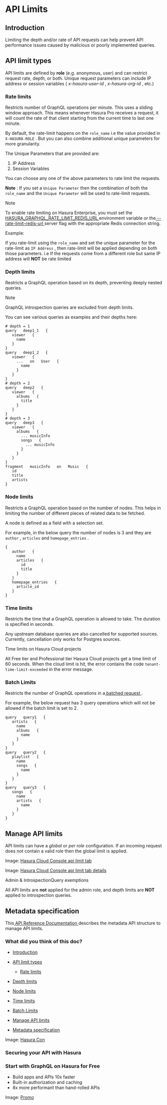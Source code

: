 # API Limits

## Introduction​

Limiting the depth and/or rate of API requests can help prevent API performance issues caused by malicious or poorly
implemented queries.

## API limit types​

API limits are defined by **role** (e.g. anonymous, user) and can restrict request rate, depth, or both. Unique request
parameters can include IP address or session variables ( *x-hasura-user-id* , *x-hasura-org-id* , etc.)

### Rate limits​

Restricts number of GraphQL operations per minute. This uses a sliding window approach. This means whenever Hasura Pro
receives a request, it will count the rate of that client starting from the current time to last one minute.

By default, the rate-limit happens on the `role_name` i.e the value provided in `X-HASURA-ROLE` . But you can also
combine additional unique parameters for more granularity.

The Unique Parameters that are provided are:

1. IP Address
2. Session Variables


You can choose any one of the above parameters to rate limit the requests.

 **Note** : If you set a `Unique Parameter` then the combination of both the `role_name` and the `Unique Parameter` will
be used to rate-limit requests.

Note

To enable rate limiting on Hasura Enterprise, you must set the[ HASURA_GRAPHQL_RATE_LIMIT_REDIS_URL ](https://hasura.io/docs/latest/deployment/graphql-engine-flags/reference/#rate-limit-redis-url)environment
variable or the[ --rate-limit-redis-url ](https://hasura.io/docs/latest/deployment/graphql-engine-flags/reference/#rate-limit-redis-url)server
flag with the appropriate Redis connection string.

Example:

If you rate-limit using the `role_name` and set the unique parameter for the rate-limit as `IP Address` , then rate-limit
will be applied depending on both those parameters. i.e If the requests come from a different role but same IP address
will **NOT** be rate limited

### Depth limits​

Restricts a GraphQL operation based on its depth, preventing deeply nested queries.

Note

GraphQL introspection queries are excluded from depth limits.

You can see various queries as examples and their depths here:

```
# depth = 1
query   deep1_1   {
   viewer   {
     name
   }
}
query   deep1_2   {
   viewer   {
     ...   on   User   {
       name
     }
   }
}
# depth = 2
query   deep2   {
   viewer   {
     albums   {
       title
     }
   }
}
# depth = 3
query   deep3   {
   viewer   {
     albums   {
       ... musicInfo
       songs   {
         ... musicInfo
       }
     }
   }
}
fragment   musicInfo   on   Music   {
   id
   title
   artists
}
```

### Node limits​

Restricts a GraphQL operation based on the number of nodes. This helps in limiting the number of different pieces of
related data to be fetched.

A node is defined as a field with a selection set.

For example, in the below query the number of nodes is 3 and they are `author` , `articles` and `homepage_entries` .

```
{
   author   {
     name
     articles   {
       id
       title
     }
   }
   homepage_entries   {
     article_id
   }
}
```

### Time limits​

Restricts the time that a GraphQL operation is allowed to take. The duration is specified in seconds.

Any upstream database queries are also cancelled for supported sources. Currently, cancellation only works for Postgres
sources.

Time limits on Hasura Cloud projects

All Free tier and Professional tier Hasura Cloud projects get a time limit of 60 seconds. When the cloud limit is hit,
the error contains the code `tenant-time-limit-exceeded` in the error message.

### Batch Limits​

Restricts the number of GraphQL operations in a[ batched request ](https://hasura.io/docs/latest/api-reference/graphql-api/index/#batching-requests).

For example, the below request has 3 query operations which will not be allowed if the batch limit is set to 2.

```
query   query1   {
   artists   {
     name
     albums   {
       name
     }
   }
}
query   query2   {
   playlist   {
     name
     songs   {
       name
     }
   }
}
query   query3   {
   songs   {
     name
     artists   {
       name
     }
   }
}
```

## Manage API limits​

API limits can have a *global* or *per role* configuration. If an incoming request does not contain a valid role then
the global limit is applied.

Image: [ Hasura Cloud Console api limit tab ](https://hasura.io/docs/assets/images/pro-tab-apilimits-6ceeedc955e35e7a8e6b0cfbb7a26afb.png)

Image: [ Hasura Cloud Console api limit tab details ](https://hasura.io/docs/assets/images/security-apilimits-details-344e91ab5431407c93ce8dbf7bc017bd.png)

Admin & IntrospectionQuery exemptions

All API limits are **not** applied for the admin role, and depth limits are **NOT** applied to introspection queries.

## Metadata specification​

This[ API Reference Documentation ](https://hasura.io/docs/latest/api-reference/metadata-api/api-limits/)describes the metadata API structure to
manage API limits.

### What did you think of this doc?

- [ Introduction ](https://hasura.io/docs/latest/security/api-limits/#node-limits/#introduction)
- [ API limit types ](https://hasura.io/docs/latest/security/api-limits/#node-limits/#api-limit-types)
    - [ Rate limits ](https://hasura.io/docs/latest/security/api-limits/#node-limits/#rate-limits)

- [ Depth limits ](https://hasura.io/docs/latest/security/api-limits/#node-limits/#depth-limits)

- [ Node limits ](https://hasura.io/docs/latest/security/api-limits/#node-limits/#node-limits)

- [ Time limits ](https://hasura.io/docs/latest/security/api-limits/#node-limits/#time-limits)

- [ Batch Limits ](https://hasura.io/docs/latest/security/api-limits/#node-limits/#batch-limits)
- [ Manage API limits ](https://hasura.io/docs/latest/security/api-limits/#node-limits/#manage-api-limits)
- [ Metadata specification ](https://hasura.io/docs/latest/security/api-limits/#node-limits/#metadata-specification)


Image: [ Hasura Con ](https://res.cloudinary.com/dh8fp23nd/image/upload/v1677759811/main-web/Group_11455_3_azgk7w.png)

### Securing your API with Hasura

### Start with GraphQL on Hasura for Free

- Build apps and APIs 10x faster
- Built-in authorization and caching
- 8x more performant than hand-rolled APIs


Image: [ Promo ](https://hasura.io/docs/assets/images/hasura-free-ff60e409244e0ea12b5a3045d1a9096b.png)